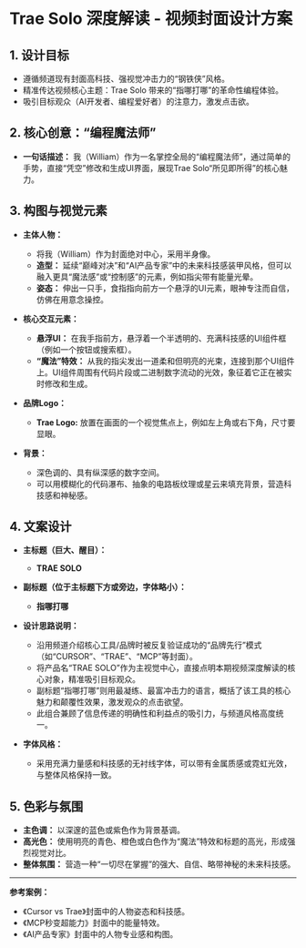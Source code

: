 # Trae Solo 深度解读 - 视频封面设计方案

## 1. 设计目标

- 遵循频道现有封面高科技、强视觉冲击力的“钢铁侠”风格。
- 精准传达视频核心主题：Trae Solo 带来的“指哪打哪”的革命性编程体验。
- 吸引目标观众（AI开发者、编程爱好者）的注意力，激发点击欲。

## 2. 核心创意：“编程魔法师”

- **一句话描述：** 我（William）作为一名掌控全局的“编程魔法师”，通过简单的手势，直接“凭空”修改和生成UI界面，展现Trae Solo“所见即所得”的核心魅力。

## 3. 构图与视觉元素

- **主体人物：**
    - 将我（William）作为封面绝对中心，采用半身像。
    - **造型：** 延续“巅峰对决”和“AI产品专家”中的未来科技感装甲风格，但可以融入更具“魔法感”或“控制感”的元素，例如指尖带有能量光晕。
    - **姿态：** 伸出一只手，食指指向前方一个悬浮的UI元素，眼神专注而自信，仿佛在用意念操控。

- **核心交互元素：**
    - **悬浮UI：** 在我手指前方，悬浮着一个半透明的、充满科技感的UI组件框（例如一个按钮或搜索框）。
    - **“魔法”特效：** 从我的指尖发出一道柔和但明亮的光束，连接到那个UI组件上。UI组件周围有代码片段或二进制数字流动的光效，象征着它正在被实时修改和生成。

- **品牌Logo：**
    - **Trae Logo:** 放置在画面的一个视觉焦点上，例如左上角或右下角，尺寸要显眼。

- **背景：**
    - 深色调的、具有纵深感的数字空间。
    - 可以用模糊化的代码瀑布、抽象的电路板纹理或星云来填充背景，营造科技感和神秘感。

## 4. 文案设计

- **主标题（巨大、醒目）：**
    - **TRAE SOLO**
- **副标题（位于主标题下方或旁边，字体略小）：**
    - **指哪打哪**

- **设计思路说明：**
    - 沿用频道介绍核心工具/品牌时被反复验证成功的“品牌先行”模式（如“CURSOR”、“TRAE”、“MCP”等封面）。
    - 将产品名“TRAE SOLO”作为主视觉中心，直接点明本期视频深度解读的核心对象，精准吸引目标观众。
    - 副标题“指哪打哪”则用最凝练、最富冲击力的语言，概括了该工具的核心魅力和颠覆性效果，激发观众的点击欲望。
    - 此组合兼顾了信息传递的明确性和利益点的吸引力，与频道风格高度统一。

- **字体风格：**
    - 采用充满力量感和科技感的无衬线字体，可以带有金属质感或霓虹光效，与整体风格保持一致。

## 5. 色彩与氛围

- **主色调：** 以深邃的蓝色或紫色作为背景基调。
- **高光色：** 使用明亮的青色、橙色或白色作为“魔法”特效和标题的高光，形成强烈视觉对比。
- **整体氛围：** 营造一种“一切尽在掌握”的强大、自信、略带神秘的未来科技感。

---

**参考案例：**
- 《Cursor vs Trae》封面中的人物姿态和科技感。
- 《MCP秒变超能力》封面中的能量特效。
- 《AI产品专家》封面中的人物专业感和构图。 